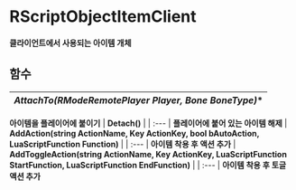 # **RScriptObjectItemClient**

 **클라이언트에서 사용되는 아이템 개체** 
## **함수**

| **AttachTo(RModeRemotePlayer* Player, Bone BoneType)** |
| :--- |
 **아이템을 플레이어에 붙이기** 
| **Detach()** |
| :--- |
 **플레이어에 붙어 있는 아이템 해제** 
| **AddAction(string ActionName, Key ActionKey, bool bAutoAction, LuaScriptFunction Function)** |
| :--- |
 **아이템 착용 후 액션 추가** 
| **AddToggleAction(string ActionName, Key ActionKey, LuaScriptFunction StartFunction, LuaScriptFunction EndFunction)** |
| :--- |
 **아이템 착용 후 토글 액션 추가** 
